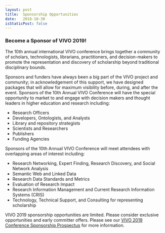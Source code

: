```yaml
---
layout: post
title:  Sponsorship Opportunities
date:   2018-10-30
isStaticPost: false
---
```


### Become a Sponsor of VIVO 2019!

The 10th annual international VIVO conference brings together a community of scholars, technologists, librarians, practitioners, and decision-makers to promote the representation and discovery of scholarship beyond traditional disciplinary bounds.

Sponsors and funders have always been a big part of the VIVO project and community; in acknowledgement of this support, we have designed packages that will allow for maximum visibility before, during, and after the event.
Sponsors of the 10th Annual VIVO Conference will have the special opportunity to market to and engage with decision makers and thought leaders in higher education and research including:

* Research Officers
* Developers, Ontologists, and Analysts
* Library and repository strategists
* Scientists and Researchers
* Publishers
* Funding Agencies

Sponsors of the 10th Annual VIVO Conference will meet attendees with overlapping areas of interest including:

* Research Networking, Expert Finding, Research Discovery, and Social Network Analysis
* Semantic Web and Linked Data
* Research Data Standards and Metrics
* Evaluation of Research Impact
* Research Information Management and Current Research Information Systems (CRIS)
* Technology, Technical Support, and Consulting for representing scholarship

VIVO 2019 sponsorship opportunities are limited. Please consider exclusive opportunities and early committer offers. Please see our [VIVO 2019 Conference Sponsorship Prospectus](/assets/VIVO2019SponsorshipProspectus.pdf) for more information.

